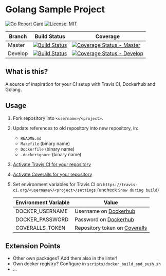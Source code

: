 # Golang Sample Project
[![Go Report Card](https://goreportcard.com/badge/github.com/tommartensen/go-ci-sample)](https://goreportcard.com/report/github.com/tommartensen/go-ci-sample) [![License: MIT](https://img.shields.io/badge/License-MIT-blue.svg)](https://github.com/tommartensen/go-ci-sample)

|Branch|Build Status|Coverage|
|------|------------|--------|
|Master|[![Build Status](https://travis-ci.org/tommartensen/go-ci-sample.svg?branch=master)](https://travis-ci.org/tommartensen/go-ci-sample)|[![Coverage Status - Master](https://coveralls.io/repos/github/tommartensen/go-ci-sample/badge.svg?branch=master)](https://coveralls.io/github/tommartensen/go-ci-sample?branch=master)|
|Develop|[![Build Status](https://travis-ci.org/tommartensen/go-ci-sample.svg?branch=develop)](https://travis-ci.org/tommartensen/go-ci-sample)|[![Coverage Status - Develop](https://coveralls.io/repos/github/tommartensen/go-ci-sample/badge.svg?branch=develop)](https://coveralls.io/github/tommartensen/go-ci-sample?branch=develop)|

## What is this?
A source of inspiration for your CI setup with Travis CI, Dockerhub and Golang.

## Usage
1. Fork repository into `<username>/<project>`.
1. Update references to old repository into new repository, in:
	* `README.md`
	* `Makefile` (binary name)
	* `Dockerfile` (binary name)
	* `.dockerignore` (binary name)
1. [Activate Travis CI for your repository](https://travis-ci.org/)
1. [Activate Coveralls for your repository](https://coveralls.io/)
1. Set environment variables for Travis CI on `https://travis-ci.org/<username>/<project>/settings` (uncheck `Show during build`)

	| Environment Variable | Value |
	| ---------------------|-------|
	| DOCKER_USERNAME      | Username on [Dockerhub](https://hub.docker.com)|
	| DOCKER_PASSWORD      | Password on [Dockerhub](https://hub.docker.com)|
	| COVERALLS_TOKEN      | Repository token on [Coveralls](https://coveralls.io)|

## Extension Points
* Other own packages? Add them also in the linter!
* Own docker registry? Configure in `scripts/docker_build_and_push.sh`
* ...
